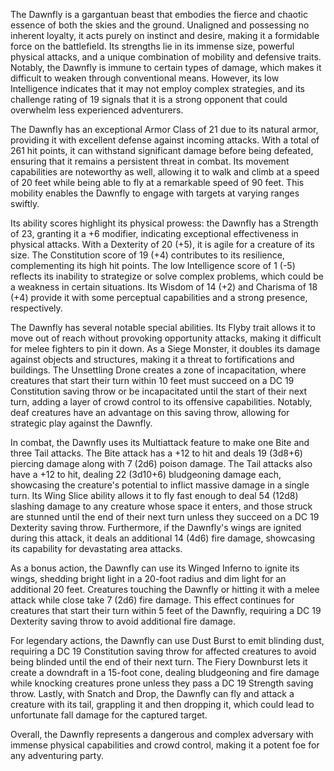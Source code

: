 The Dawnfly is a gargantuan beast that embodies the fierce and chaotic essence of both the skies and the ground. Unaligned and possessing no inherent loyalty, it acts purely on instinct and desire, making it a formidable force on the battlefield. Its strengths lie in its immense size, powerful physical attacks, and a unique combination of mobility and defensive traits. Notably, the Dawnfly is immune to certain types of damage, which makes it difficult to weaken through conventional means. However, its low Intelligence indicates that it may not employ complex strategies, and its challenge rating of 19 signals that it is a strong opponent that could overwhelm less experienced adventurers.

The Dawnfly has an exceptional Armor Class of 21 due to its natural armor, providing it with excellent defense against incoming attacks. With a total of 261 hit points, it can withstand significant damage before being defeated, ensuring that it remains a persistent threat in combat. Its movement capabilities are noteworthy as well, allowing it to walk and climb at a speed of 20 feet while being able to fly at a remarkable speed of 90 feet. This mobility enables the Dawnfly to engage with targets at varying ranges swiftly.

Its ability scores highlight its physical prowess: the Dawnfly has a Strength of 23, granting it a +6 modifier, indicating exceptional effectiveness in physical attacks. With a Dexterity of 20 (+5), it is agile for a creature of its size. The Constitution score of 19 (+4) contributes to its resilience, complementing its high hit points. The low Intelligence score of 1 (-5) reflects its inability to strategize or solve complex problems, which could be a weakness in certain situations. Its Wisdom of 14 (+2) and Charisma of 18 (+4) provide it with some perceptual capabilities and a strong presence, respectively.

The Dawnfly has several notable special abilities. Its Flyby trait allows it to move out of reach without provoking opportunity attacks, making it difficult for melee fighters to pin it down. As a Siege Monster, it doubles its damage against objects and structures, making it a threat to fortifications and buildings. The Unsettling Drone creates a zone of incapacitation, where creatures that start their turn within 10 feet must succeed on a DC 19 Constitution saving throw or be incapacitated until the start of their next turn, adding a layer of crowd control to its offensive capabilities. Notably, deaf creatures have an advantage on this saving throw, allowing for strategic play against the Dawnfly.

In combat, the Dawnfly uses its Multiattack feature to make one Bite and three Tail attacks. The Bite attack has a +12 to hit and deals 19 (3d8+6) piercing damage along with 7 (2d6) poison damage. The Tail attacks also have a +12 to hit, dealing 22 (3d10+6) bludgeoning damage each, showcasing the creature's potential to inflict massive damage in a single turn. Its Wing Slice ability allows it to fly fast enough to deal 54 (12d8) slashing damage to any creature whose space it enters, and those struck are stunned until the end of their next turn unless they succeed on a DC 19 Dexterity saving throw. Furthermore, if the Dawnfly's wings are ignited during this attack, it deals an additional 14 (4d6) fire damage, showcasing its capability for devastating area attacks.

As a bonus action, the Dawnfly can use its Winged Inferno to ignite its wings, shedding bright light in a 20-foot radius and dim light for an additional 20 feet. Creatures touching the Dawnfly or hitting it with a melee attack while close take 7 (2d6) fire damage. This effect continues for creatures that start their turn within 5 feet of the Dawnfly, requiring a DC 19 Dexterity saving throw to avoid additional fire damage.

For legendary actions, the Dawnfly can use Dust Burst to emit blinding dust, requiring a DC 19 Constitution saving throw for affected creatures to avoid being blinded until the end of their next turn. The Fiery Downburst lets it create a downdraft in a 15-foot cone, dealing bludgeoning and fire damage while knocking creatures prone unless they pass a DC 19 Strength saving throw. Lastly, with Snatch and Drop, the Dawnfly can fly and attack a creature with its tail, grappling it and then dropping it, which could lead to unfortunate fall damage for the captured target.

Overall, the Dawnfly represents a dangerous and complex adversary with immense physical capabilities and crowd control, making it a potent foe for any adventuring party.